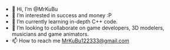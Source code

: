 - 👋 Hi, I’m @MrKuBu
- 👀 I’m interested in success and money :P
- 🌱 I’m currently learning in-depth C++ code.
- 💞️ I’m looking to collaborate on game developers, 3D modelers, musicians and game animators.
- 📫 How to reach me MrKuBu122333@gmail.com
